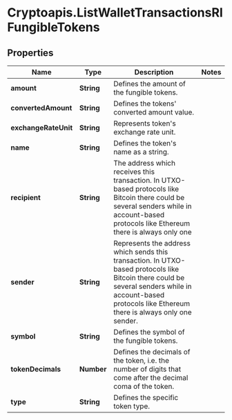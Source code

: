# Cryptoapis.ListWalletTransactionsRIFungibleTokens

## Properties

Name | Type | Description | Notes
------------ | ------------- | ------------- | -------------
**amount** | **String** | Defines the amount of the fungible tokens. | 
**convertedAmount** | **String** | Defines the tokens&#39; converted amount value. | 
**exchangeRateUnit** | **String** | Represents token&#39;s exchange rate unit. | 
**name** | **String** | Defines the token&#39;s name as a string. | 
**recipient** | **String** | The address which receives this transaction. In UTXO-based protocols like Bitcoin there could be several senders while in account-based protocols like Ethereum there is always only one | 
**sender** | **String** | Represents the address which sends this transaction. In UTXO-based protocols like Bitcoin there could be several senders while in account-based protocols like Ethereum there is always only one sender. | 
**symbol** | **String** | Defines the symbol of the fungible tokens. | 
**tokenDecimals** | **Number** | Defines the decimals of the token, i.e. the number of digits that come after the decimal coma of the token. | 
**type** | **String** | Defines the specific token type. | 


